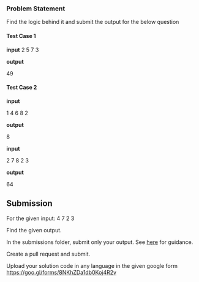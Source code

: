 ### Problem Statement

Find the logic behind it and submit the output for the below question

#### Test Case 1
**input**
2 5 7 3

**output**

49

#### Test Case 2

**input**

1 4 6 8 2


**output**

8


**input**

2 7 8 2 3

**output**

64


## Submission 

For the given input: 4 7 2 3

Find the given output. 

In the submissions folder, submit only your output.  See [here](https://github.com/prateekiiest/Reverse-Coding/issues/4) for guidance. 

Create a pull request and submit.

Upload your solution code in any language in the given google form https://goo.gl/forms/8NKhZDa1db0Koj4R2v
